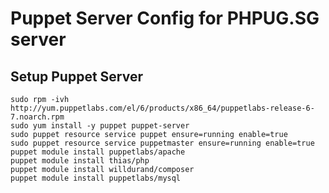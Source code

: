 # Puppet Server Config for PHPUG.SG server

## Setup Puppet Server

```
sudo rpm -ivh http://yum.puppetlabs.com/el/6/products/x86_64/puppetlabs-release-6-7.noarch.rpm
sudo yum install -y puppet puppet-server
sudo puppet resource service puppet ensure=running enable=true
sudo puppet resource service puppetmaster ensure=running enable=true
puppet module install puppetlabs/apache
puppet module install thias/php
puppet module install willdurand/composer
puppet module install puppetlabs/mysql
```
